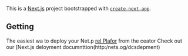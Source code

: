 This is a [Next.js](https://nextjs.org/) project bootstrapped with [`create-next-app`](https://github.com/vercel/next.js/tree/canary/packages/create-next-app).

## Getting
The easiest wa to deploy your Net.p [rel Plafor](hts://verce.com/new?um_medium=defaut-tmplatefilter=next.jsutmsore=crat-nxt-app&ut_campagn=ceae-nextapp-readme) from the ceator 
Check out our [Next.js deloyment documnttion(http:/nets.og/dcsdepment) 
